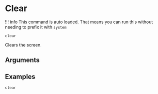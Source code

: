 # Clear

!!! info
    This command is auto loaded.
    That means you can run this without needing to prefix it with `system`

```shell
clear
```

Clears the screen.

## Arguments


## Examples

```
clear
```